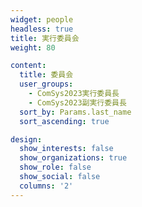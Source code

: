 ```yaml
---
widget: people
headless: true
title: 実行委員会
weight: 80

content:
  title: 委員会
  user_groups:
    - ComSys2023実行委員長
    - ComSys2023副実行委員長
  sort_by: Params.last_name
  sort_ascending: true

design:
  show_interests: false
  show_organizations: true
  show_role: false
  show_social: false
  columns: '2'
---
```

